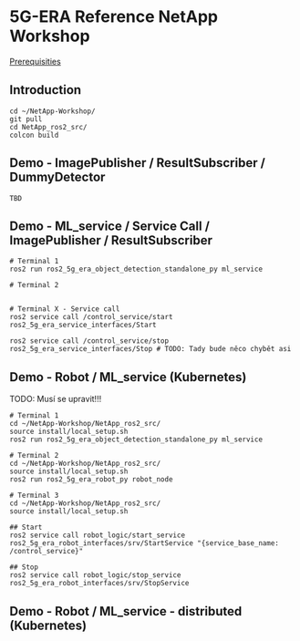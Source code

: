 # 5G-ERA Reference NetApp Workshop

[Prerequisities](Documentation/0_Prerequisites.md)

## Introduction
```
cd ~/NetApp-Workshop/
git pull
cd NetApp_ros2_src/
colcon build
```

## Demo - ImagePublisher / ResultSubscriber / DummyDetector
```
TBD
```

## Demo - ML_service / Service Call / ImagePublisher / ResultSubscriber
```
# Terminal 1
ros2 run ros2_5g_era_object_detection_standalone_py ml_service

# Terminal 2


# Terminal X - Service call
ros2 service call /control_service/start ros2_5g_era_service_interfaces/Start 

ros2 service call /control_service/stop ros2_5g_era_service_interfaces/Stop # TODO: Tady bude něco chybět asi
```


## Demo - Robot / ML_service (Kubernetes)
TODO: Musí se upravit!!!
```
# Terminal 1
cd ~/NetApp-Workshop/NetApp_ros2_src/
source install/local_setup.sh
ros2 run ros2_5g_era_object_detection_standalone_py ml_service

# Terminal 2
cd ~/NetApp-Workshop/NetApp_ros2_src/
source install/local_setup.sh
ros2 run ros2_5g_era_robot_py robot_node

# Terminal 3
cd ~/NetApp-Workshop/NetApp_ros2_src/
source install/local_setup.sh

## Start 
ros2 service call robot_logic/start_service ros2_5g_era_robot_interfaces/srv/StartService "{service_base_name: /control_service}"

## Stop
ros2 service call robot_logic/stop_service ros2_5g_era_robot_interfaces/srv/StopService
```

## Demo - Robot / ML_service - distributed (Kubernetes)
